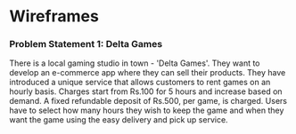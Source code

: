 # Wireframes

### Problem Statement 1: Delta Games
There is a local gaming studio in town - 'Delta Games'. They want to develop an e-commerce app where they can sell their products. They have introduced a unique service that allows customers to rent games on an hourly basis. Charges start from Rs.100 for 5 hours and increase based on demand. A fixed refundable deposit of Rs.500, per game, is charged. Users have to select how many hours they wish to keep the game and when they want the game using the easy delivery and pick up service.
